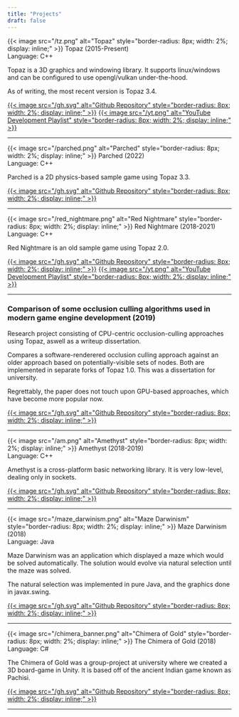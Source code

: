 ```yaml
---
title: "Projects"
draft: false
---
```


{{< image src="/tz.png" alt="Topaz" style="border-radius: 8px; width: 2%; display: inline;" >}}
Topaz (2015-Present)
\
Language: C++

Topaz is a 3D graphics and windowing library. It supports linux/windows and can be configured to use opengl/vulkan under-the-hood.

As of writing, the most recent version is Topaz 3.4.

[{{< image src="/gh.svg" alt="Github Repository" style="border-radius: 8px; width: 2%; display: inline;" >}}](https://github.com/Harrand/Topaz)
[{{< image src="/yt.png" alt="YouTube Development Playlist" style="border-radius: 8px; width: 2%; display: inline;" >}}](https://www.youtube.com/playlist?list=PL6PSLdrGGe8I67_i6mNk8IUmOsP85Vhll)

---

{{< image src="/parched.png" alt="Parched" style="border-radius: 8px; width: 2%; display: inline;" >}}
Parched (2022)
\
Language: C++

Parched is a 2D physics-based sample game using Topaz 3.3.

[{{< image src="/gh.svg" alt="Github Repository" style="border-radius: 8px; width: 2%; display: inline;" >}}](https://github.com/Harrand/Parched)

---

{{< image src="/red_nightmare.png" alt="Red Nightmare" style="border-radius: 8px; width: 2%; display: inline;" >}}
Red Nightmare (2018-2021)
\
Language: C++

Red Nightmare is an old sample game using Topaz 2.0.

[{{< image src="/gh.svg" alt="Github Repository" style="border-radius: 8px; width: 2%; display: inline;" >}}](https://github.com/Harrand/Red-Nightmare)
[{{< image src="/yt.png" alt="YouTube Development Playlist" style="border-radius: 8px; width: 2%; display: inline;" >}}](https://youtu.be/Ps6-L03zkuA)

---
### Comparison of some occlusion culling algorithms used in modern game engine development (2019)

Research project consisting of CPU-centric occlusion-culling approaches using Topaz, aswell as a writeup dissertation.

Compares a software-renderered occlusion culling approach against an older approach based on potentially-visible sets of nodes. Both are implemented in separate forks of Topaz 1.0. This was a dissertation for university.

Regrettably, the paper does not touch upon GPU-based approaches, which have become more popular now.

[{{< image src="/gh.svg" alt="Github Repository" style="border-radius: 8px; width: 2%; display: inline;" >}}](https://github.com/Harrand/Dissertation)

---

{{< image src="/am.png" alt="Amethyst" style="border-radius: 8px; width: 2%; display: inline;" >}}
Amethyst (2018-2019)
\
Language: C++

Amethyst is a cross-platform basic networking library. It is very low-level, dealing only in sockets.

[{{< image src="/gh.svg" alt="Github Repository" style="border-radius: 8px; width: 2%; display: inline;" >}}](https://github.com/Harrand/Amethyst)

---

{{< image src="/maze_darwinism.png" alt="Maze Darwinism" style="border-radius: 8px; width: 2%; display: inline;" >}}
Maze Darwinism (2018)
\
Language: Java

Maze Darwinism was an application which displayed a maze which would be solved automatically. The solution would evolve via natural selection until the maze was solved.

The natural selection was implemented in pure Java, and the graphics done in javax.swing.

[{{< image src="/gh.svg" alt="Github Repository" style="border-radius: 8px; width: 2%; display: inline;" >}}](https://github.com/Harrand/Maze-Darwinism)

---

{{< image src="/chimera_banner.png" alt="Chimera of Gold" style="border-radius: 8px; width: 2%; display: inline;" >}}
The Chimera of Gold (2018)
\
Language: C#

The Chimera of Gold was a group-project at university where we created a 3D board-game in Unity. It is based off of the ancient Indian game known as Pachisi.

[{{< image src="/gh.svg" alt="Github Repository" style="border-radius: 8px; width: 2%; display: inline;" >}}](https://github.com/Harrand/The_Chimera_of_Gold)

---
